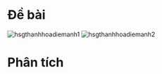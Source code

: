 # Đề bài
![hsgthanhhoadiemanh1](https://github.com/VanHoang110802/Competitive_Programming/assets/108053955/5d9de98b-31ed-495d-a7f4-a21246736267)
![hsgthanhhoadiemanh2](https://github.com/VanHoang110802/Competitive_Programming/assets/108053955/ed4d9fef-0b6a-4d85-b803-6543e1928589)

# Phân tích
